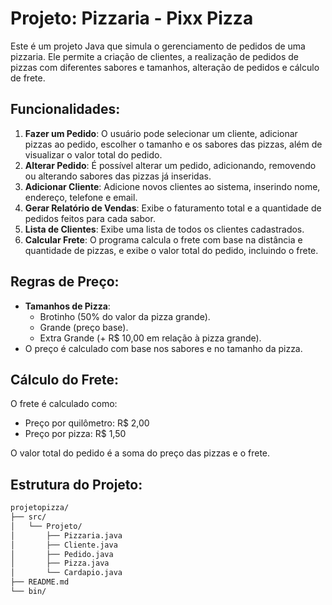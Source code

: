 # Projeto: Pizzaria - Pixx Pizza

Este é um projeto Java que simula o gerenciamento de pedidos de uma pizzaria. Ele permite a criação de clientes, a realização de pedidos de pizzas com diferentes sabores e tamanhos, alteração de pedidos e cálculo de frete.

## Funcionalidades:

1. **Fazer um Pedido**: O usuário pode selecionar um cliente, adicionar pizzas ao pedido, escolher o tamanho e os sabores das pizzas, além de visualizar o valor total do pedido.
2. **Alterar Pedido**: É possível alterar um pedido, adicionando, removendo ou alterando sabores das pizzas já inseridas.
3. **Adicionar Cliente**: Adicione novos clientes ao sistema, inserindo nome, endereço, telefone e email.
4. **Gerar Relatório de Vendas**: Exibe o faturamento total e a quantidade de pedidos feitos para cada sabor.
5. **Lista de Clientes**: Exibe uma lista de todos os clientes cadastrados.
6. **Calcular Frete**: O programa calcula o frete com base na distância e quantidade de pizzas, e exibe o valor total do pedido, incluindo o frete.

## Regras de Preço:
- **Tamanhos de Pizza**: 
  - Brotinho (50% do valor da pizza grande).
  - Grande (preço base).
  - Extra Grande (+ R$ 10,00 em relação à pizza grande).
- O preço é calculado com base nos sabores e no tamanho da pizza.
  
## Cálculo do Frete:
O frete é calculado como:
- Preço por quilômetro: R$ 2,00
- Preço por pizza: R$ 1,50

O valor total do pedido é a soma do preço das pizzas e o frete.

## Estrutura do Projeto:

```bash
projetopizza/
├── src/
│   └── Projeto/
│       ├── Pizzaria.java
│       ├── Cliente.java
│       ├── Pedido.java
│       ├── Pizza.java
│       └── Cardapio.java
├── README.md
└── bin/
